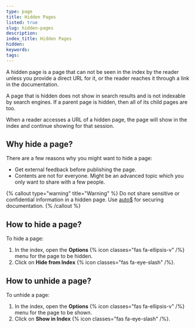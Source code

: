 ```yaml
---
type: page
title: Hidden Pages
listed: true
slug: hidden-pages
description: 
index_title: Hidden Pages
hidden: 
keywords: 
tags: 
---
```


A hidden page is a page that can not be seen in the index by the reader unless you provide a direct URL for it, or the reader reaches it through a link in the documentation.

A page that is hidden does not show in search results and is not indexable by search engines. If a parent page is hidden, then all of its child pages are too.

When a reader accesses a URL of a hidden page, the page will show in the index and continue showing for that session.

## Why hide a page?

There are a few reasons why you might want to hide a page:

- Get external feedback before publishing the page.
- Contents are not for everyone. Might be an advanced topic which you only want to share with a few people.

{% callout type="warning" title="Warning" %}
Do not share sensitive or confidential information in a hidden page. Use [auto$](/support-center/custom-login) for securing documentation.
{% /callout %}

## How to hide a page?

To hide a page:

1. In the index, open the **Options** {% icon classes="fas fa-ellipsis-v" /%} menu for the page to be hidden.
2. Click on **Hide from Index** {% icon classes="fas fa-eye-slash" /%}.

## How to unhide a page?

To unhide a page:

1. In the index, open the **Options** {% icon classes="fas fa-ellipsis-v" /%} menu for the page to be shown.
2. Click on **Show in Index** {% icon classes="fas fa-eye-slash" /%}.